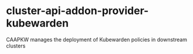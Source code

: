 # cluster-api-addon-provider-kubewarden
CAAPKW manages the deployment of Kubewarden policies in downstream clusters
